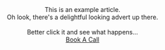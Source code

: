 <!-- Cheap Vertical Space -->
<div class="white-bg" style="height:2em;">
</div>
<!-- End of Cheap Vertical Space -->
<div class="row">
    <div class="col-md-2 offset-md-5 fit-width">
        <center>
            <div class='goodloopad' data-format='medium-rectangle' data-mobile-format='medium-rectangle'></div>
            <script src='//as.good-loop.com/unit.js' async></script>
        </center>
    </div>
</div>
<!-- Cheap Vertical Space -->
<div class="white-bg" style="height:2em;">
</div>
<!-- End of Cheap Vertical Space -->
<div class="row">
    <div class="col-md-6 offset-md-3 fit-width">
        <span class="gl-font-1 gl-big-body-text">
            <center>
                This is an example article.
                <br>
                Oh look, there's a delightful looking advert up there.
                <br>
                <br>
                Better click it and see what happens...
                <br>
                <a href="https://www.good-loop.com/contact-us" class="gl-button-link" target="_blank" >Book A Call</a>
            </center>
        </span>
    </div>
</div>